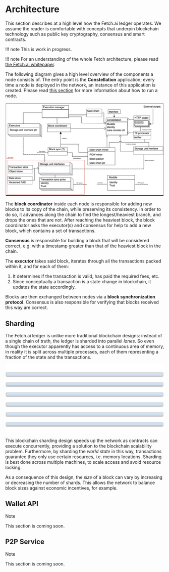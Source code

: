 # Architecture

This section describes at a high level how the Fetch.ai ledger operates. We assume the reader is comfortable with concepts that underpin blockchain technology such as public key cryptography, consensus and smart contracts.

!!! note
    This is work in progress.

!!! note
    For an understanding of the whole Fetch architecture, please read [the Fetch.ai whitepaper](https://fetch.ai/wp-content/uploads/2019/10/technical-introduction.pdf).

The following diagram gives a high level overview of the components a node consists of. The entry point is the __Constellation__ application; every time a node is deployed in the network, an instance of this application is created. Please read [this section](running-a-constellation.md) for more information about how to run a node.

![Fetch.ai Ledger architecture high level view](img/architecture.png)

The __block coordinator__ inside each node is responsible for adding new blocks to its copy of the chain, while preserving its consistency. In order to do so, it advances along the chain to find the longest/heaviest branch, and drops the ones that are not. After reaching the heaviest block, the block coordinator asks the executor(s) and consensus for help to add a new block, which contains a set of transactions.

__Consensus__ is responsible for building a block that will be considered correct, e.g. with a timestamp greater than that of the heaviest block in the chain.

The __executor__ takes said block, iterates through all the transactions packed within it, and for each of them:

1. It determines if the transaction is valid, has paid the required fees, etc.
2. Since conceptually a transaction is a state change in blockchain, it updates the state accordingly.

Blocks are then exchanged between nodes via a __block synchronization protocol__. Consensus is also responsible for verifying that blocks received this way are correct.


## Sharding

The Fetch.ai ledger is unlike more traditional blockchain designs: instead of a single chain of truth, the ledger is sharded into parallel _lanes_. So even though the executor apparently has access to a continuous area of memory, in reality it is split across multiple processes, each of them representing a fraction of the state and the transactions.

![Memory mapping on the Fetch.ai Ledger shards](../smart-contracts/img/shards-basic.png)

This blockchain sharding design speeds up the network as contracts can execute concurrently, providing a solution to the blockchain scalability problem. Furthermore, by sharding the _world state_ in this way, transactions guarantee they only use certain resources, i.e. memory locations. Sharding is best done across multiple machines, to scale access and avoid resource locking.

As a consequence of this design, the _size_ of a block can vary by increasing or decreasing the number of shards. This allows the network to balance block sizes against economic incentives, for example.


## Wallet API

<div class="admonition note">
  <p class="admonition-title">Note</p>
  <p>This section is coming soon.</p>
</div>


## P2P Service

<div class="admonition note">
  <p class="admonition-title">Note</p>
  <p>This section is coming soon.</p>
</div>

<br/>
